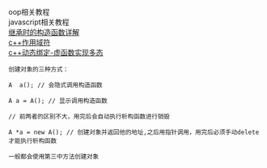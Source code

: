 oop相关教程    
javascript相关教程     
[继承时的构造函数详解](https://blog.csdn.net/aquapisces/article/details/104371658)    
[c++作用域符](https://zhuanlan.zhihu.com/p/137383328)    
[c++动态绑定-虚函数实现多态](https://zhuanlan.zhihu.com/p/110034592)    
```
创建对象的三种方式：

A  a(); // 会隐式调用构造函数

A a = A(); // 显示调用构造函数

// 前两者的区别不大，用完后会自动执行析构函数进行销毁

A *a = new A(); // 创建对象并返回他的地址,之后用指针调用，用完后必须手动delete才能执行析构函数

一般都会使用第三中方法创建对象
```
